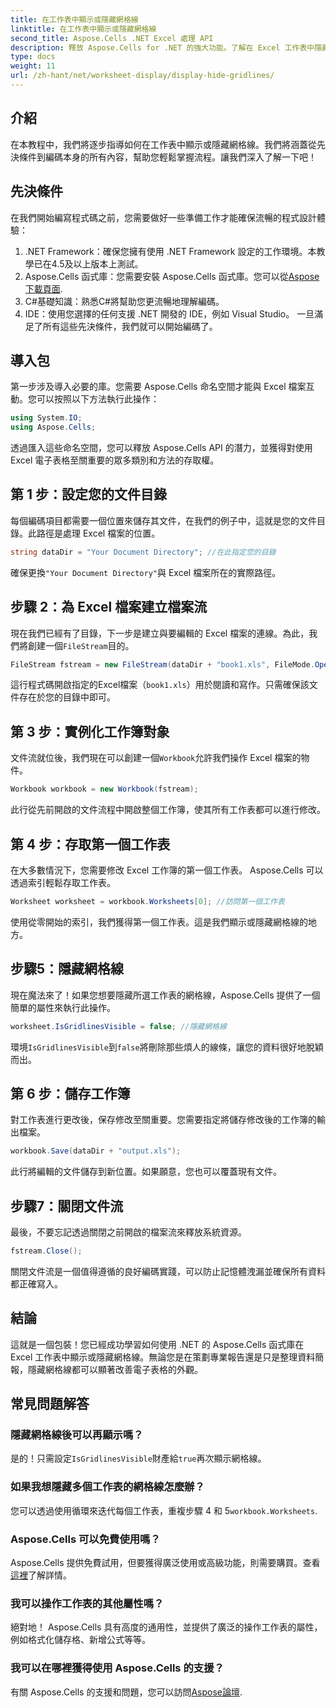 ```yaml
---
title: 在工作表中顯示或隱藏網格線
linktitle: 在工作表中顯示或隱藏網格線
second_title: Aspose.Cells .NET Excel 處理 API
description: 釋放 Aspose.Cells for .NET 的強大功能。了解在 Excel 工作表中隱藏網格線，讓您的資料在視覺上更具吸引力。
type: docs
weight: 11
url: /zh-hant/net/worksheet-display/display-hide-gridlines/
---
```

## 介紹
在本教程中，我們將逐步指導如何在工作表中顯示或隱藏網格線。我們將涵蓋從先決條件到編碼本身的所有內容，幫助您輕鬆掌握流程。讓我們深入了解一下吧！
## 先決條件
在我們開始編寫程式碼之前，您需要做好一些準備工作才能確保流暢的程式設計體驗：
1. .NET Framework：確保您擁有使用 .NET Framework 設定的工作環境。本教學已在4.5及以上版本上測試。
2.  Aspose.Cells 函式庫：您需要安裝 Aspose.Cells 函式庫。您可以從[Aspose下載頁面](https://releases.aspose.com/cells/net/).
3. C#基礎知識：熟悉C#將幫助您更流暢地理解編碼。
4. IDE：使用您選擇的任何支援 .NET 開發的 IDE，例如 Visual Studio。
一旦滿足了所有這些先決條件，我們就可以開始編碼了。
## 導入包
第一步涉及導入必要的庫。您需要 Aspose.Cells 命名空間才能與 Excel 檔案互動。您可以按照以下方法執行此操作：
```csharp
using System.IO;
using Aspose.Cells;
```
透過匯入這些命名空間，您可以釋放 Aspose.Cells API 的潛力，並獲得對使用 Excel 電子表格至關重要的眾多類別和方法的存取權。
## 第 1 步：設定您的文件目錄
每個編碼項目都需要一個位置來儲存其文件，在我們的例子中，這就是您的文件目錄。此路徑是處理 Excel 檔案的位置。
```csharp
string dataDir = "Your Document Directory"; //在此指定您的目錄
```
確保更換`"Your Document Directory"`與 Excel 檔案所在的實際路徑。
## 步驟 2：為 Excel 檔案建立檔案流
現在我們已經有了目錄，下一步是建立與要編輯的 Excel 檔案的連線。為此，我們將創建一個`FileStream`目的。
```csharp
FileStream fstream = new FileStream(dataDir + "book1.xls", FileMode.Open);
```
這行程式碼開啟指定的Excel檔案（`book1.xls`）用於閱讀和寫作。只需確保該文件存在於您的目錄中即可。
## 第 3 步：實例化工作簿對象
文件流就位後，我們現在可以創建一個`Workbook`允許我們操作 Excel 檔案的物件。
```csharp
Workbook workbook = new Workbook(fstream);
```
此行從先前開啟的文件流程中開啟整個工作簿，使其所有工作表都可以進行修改。
## 第 4 步：存取第一個工作表
在大多數情況下，您需要修改 Excel 工作簿的第一個工作表。 Aspose.Cells 可以透過索引輕鬆存取工作表。
```csharp
Worksheet worksheet = workbook.Worksheets[0]; //訪問第一個工作表
```
使用從零開始的索引，我們獲得第一個工作表。這是我們顯示或隱藏網格線的地方。
## 步驟5：隱藏網格線
現在魔法來了！如果您想要隱藏所選工作表的網格線，Aspose.Cells 提供了一個簡單的屬性來執行此操作。
```csharp
worksheet.IsGridlinesVisible = false; //隱藏網格線
```
環境`IsGridlinesVisible`到`false`將刪除那些煩人的線條，讓您的資料很好地脫穎而出。
## 第 6 步：儲存工作簿
對工作表進行更改後，保存修改至關重要。您需要指定將儲存修改後的工作簿的輸出檔案。
```csharp
workbook.Save(dataDir + "output.xls");
```
此行將編輯的文件儲存到新位置。如果願意，您也可以覆蓋現有文件。
## 步驟7：關閉文件流
最後，不要忘記透過關閉之前開啟的檔案流來釋放系統資源。
```csharp
fstream.Close();
```
關閉文件流是一個值得遵循的良好編碼實踐，可以防止記憶體洩漏並確保所有資料都正確寫入。
## 結論
這就是一個包裝！您已經成功學習如何使用 .NET 的 Aspose.Cells 函式庫在 Excel 工作表中顯示或隱藏網格線。無論您是在策劃專業報告還是只是整理資料簡報，隱藏網格線都可以顯著改善電子表格的外觀。 
## 常見問題解答
### 隱藏網格線後可以再顯示嗎？
是的！只需設定`IsGridlinesVisible`財產給`true`再次顯示網格線。
### 如果我想隱藏多個工作表的網格線怎麼辦？
您可以透過使用循環來迭代每個工作表，重複步驟 4 和 5`workbook.Worksheets`.
### Aspose.Cells 可以免費使用嗎？
Aspose.Cells 提供免費試用，但要獲得廣泛使用或高級功能，則需要購買。查看[這裡](https://purchase.aspose.com/buy)了解詳情。
### 我可以操作工作表的其他屬性嗎？
絕對地！ Aspose.Cells 具有高度的通用性，並提供了廣泛的操作工作表的屬性，例如格式化儲存格、新增公式等等。
### 我可以在哪裡獲得使用 Aspose.Cells 的支援？
有關 Aspose.Cells 的支援和問題，您可以訪問[Aspose論壇](https://forum.aspose.com/c/cells/9).

